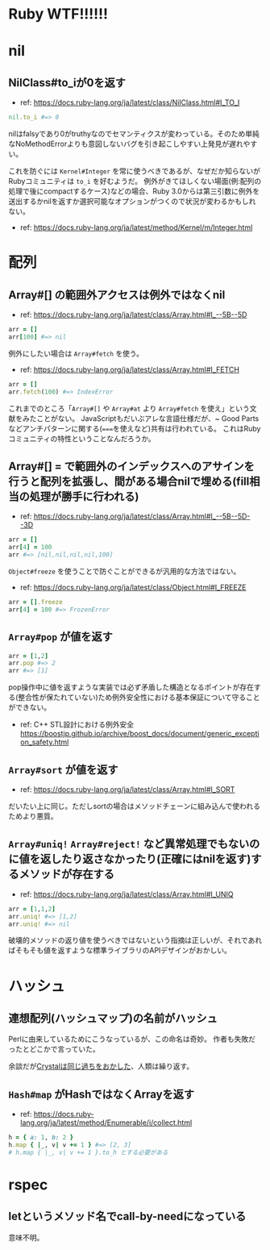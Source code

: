 # Ruby WTF!!!!!!

# nil

## NilClass#to_iが0を返す

* ref: https://docs.ruby-lang.org/ja/latest/class/NilClass.html#I_TO_I

```ruby
nil.to_i #=> 0
```

nilはfalsyであり0がtruthyなのでセマンティクスが変わっている。そのため単純なNoMethodErrorよりも意図しないバグを引き起こしやすい上発見が遅れやすい。

これを防ぐには `Kernel#Integer` を常に使うべきであるが、なぜだか知らないがRubyコミュニティは `to_i` を好むようだ。
例外がきてほしくない場面(例:配列の処理で後にcompactするケース)などの場合、Ruby 3.0からは第三引数に例外を送出するかnilを返すか選択可能なオプションがつくので状況が変わるかもしれない。

* ref: https://docs.ruby-lang.org/ja/latest/method/Kernel/m/Integer.html

# 配列

## Array#[] の範囲外アクセスは例外ではなくnil

* ref: https://docs.ruby-lang.org/ja/latest/class/Array.html#I_--5B--5D

```ruby
arr = []
arr[100] #=> nil
```

例外にしたい場合は `Array#fetch` を使う。

* ref: https://docs.ruby-lang.org/ja/latest/class/Array.html#I_FETCH

```ruby
arr = []
arr.fetch(100) #=> IndexError
```

これまでのところ「`Array#[]` や `Array#at` より `Array#fetch` を使え」という文献をみたことがない。
JavaScriptもだいぶアレな言語仕様だが、~ Good Partsなどアンチパターンに関する(`===`を使えなど)共有は行われている。
これはRubyコミュニティの特性ということなんだろうか。

## Array#[] = で範囲外のインデックスへのアサインを行うと配列を拡張し、間がある場合nilで埋める(fill相当の処理が勝手に行われる)

* ref: https://docs.ruby-lang.org/ja/latest/class/Array.html#I_--5B--5D--3D

```ruby
arr = []
arr[4] = 100
arr #=> [nil,nil,nil,nil,100]
```

`Object#freeze` を使うことで防ぐことができるが汎用的な方法ではない。

* ref: https://docs.ruby-lang.org/ja/latest/class/Object.html#I_FREEZE

```ruby
arr = [].freeze
arr[4] = 100 #=> FrozenError
```

## `Array#pop` が値を返す

```ruby
arr = [1,2]
arr.pop #=> 2
arr #=> [1]
```

pop操作中に値を返すような実装では必ず矛盾した構造となるポイントが存在する(整合性が保たれていない)ため例外安全性における基本保証について守ることができない。

* ref: C++ STL設計における例外安全 https://boostjp.github.io/archive/boost_docs/document/generic_exception_safety.html

## `Array#sort` が値を返す

* ref: https://docs.ruby-lang.org/ja/latest/class/Array.html#I_SORT

だいたい上に同じ。ただしsortの場合はメソッドチェーンに組み込んで使われるためより悪質。

## `Array#uniq!` `Array#reject!` など異常処理でもないのに値を返したり返さなかったり(正確にはnilを返す)するメソッドが存在する

* ref: https://docs.ruby-lang.org/ja/latest/class/Array.html#I_UNIQ

```ruby
arr = [1,1,2]
arr.uniq! #=> [1,2]
arr.uniq! #=> nil
```

破壊的メソッドの返り値を使うべきではないという指摘は正しいが、それであればそもそも値を返すような標準ライブラリのAPIデザインがおかしい。

# ハッシュ

## 連想配列(ハッシュマップ)の名前がハッシュ

Perlに由来しているためにこうなっているが、この命名は奇妙。
作者も失敗だったとどこかで言っていた。

余談だが[Crystalは同じ過ちをおかした](https://crystal-lang.org/reference/syntax_and_semantics/literals/hash.html)、人類は繰り返す。

## `Hash#map` がHashではなくArrayを返す

* ref: https://docs.ruby-lang.org/ja/latest/method/Enumerable/i/collect.html

```ruby
h = { a: 1, b: 2 }
h.map { |_, v| v += 1 } #=> [2, 3]
# h.map { |_, v| v += 1 }.to_h とする必要がある
```

# rspec

## letというメソッド名でcall-by-needになっている

意味不明。
